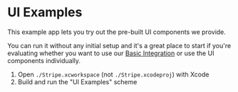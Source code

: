 # UI Examples

This example app lets you try out the pre-built UI components we provide.

You can run it without any initial setup and it's a great place to start if you're evaluating whether you want to use our [Basic Integration](/Example/Basic%20Integration/README.md) or use the UI components individually.

1. Open `./Stripe.xcworkspace` (not `./Stripe.xcodeproj`) with Xcode
2. Build and run the "UI Examples" scheme
